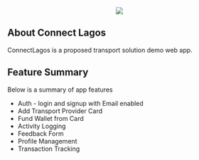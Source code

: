 <p align="center"><img src="https://connectlagos.herokuapp.com/assets-public/images/connect-lagos.png"></p>


## About Connect Lagos

ConnectLagos is a proposed transport solution demo web app.

## Feature Summary

Below is a summary of app features

- Auth - login and signup with Email enabled
- Add Transport Provider Card
- Fund Wallet from Card
- Activity Logging
- Feedback Form
- Profile Management
- Transaction Tracking

